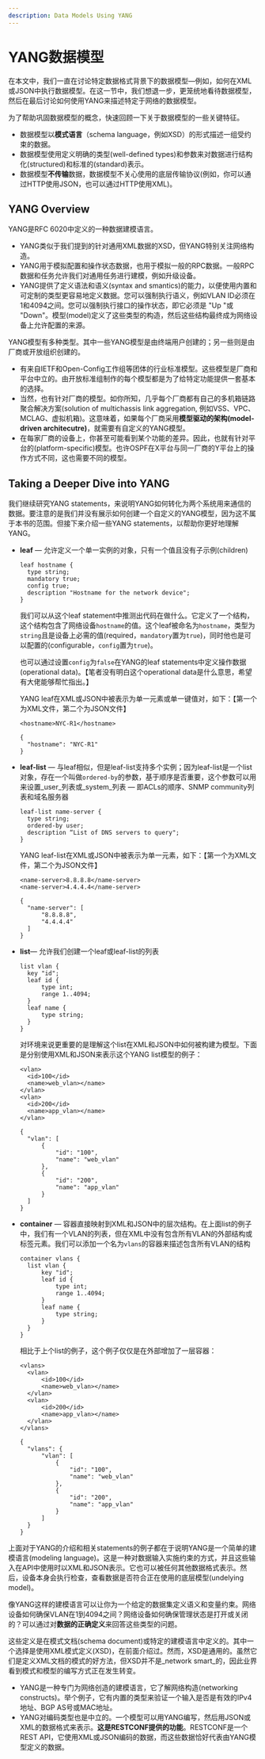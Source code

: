 ```yaml
---
description: Data Models Using YANG
---
```


# YANG数据模型

在本文中，我们一直在讨论特定数据格式背景下的数据模型—例如，如何在XML或JSON中执行数据模型。在这一节中，我们想退一步，更笼统地看待数据模型，然后在最后讨论如何使用YANG来描述特定于网络的数据模型。

为了帮助巩固数据模型的概念，快速回顾一下关于数据模型的一些关键特征。

* 数据模型以**模式语言**（schema language，例如XSD）的形式描述一组受约束的数据。
* 数据模型使用定义明确的类型\(well-defined types\)和参数来对数据进行结构化\(structured\)和标准的\(standard\)表示。
* 数据模型**不传输**数据，数据模型不关心使用的底层传输协议\(例如，你可以通过HTTP使用JSON，也可以通过HTTP使用XML\)。

## YANG Overview

YANG是RFC 6020中定义的一种数据建模语言。

* YANG类似于我们提到的针对通用XML数据的XSD，但YANG特别关注网络构造。
* YANG用于模拟配置和操作状态数据，也用于模拟一般的RPC数据。一般RPC数据和任务允许我们对通用任务进行建模，例如升级设备。
* YANG提供了定义语法和语义\(syntax and smantics\)的能力，以便使用内置和可定制的类型更容易地定义数据。您可以强制执行语义，例如VLAN ID必须在1和4094之间。您可以强制执行接口的操作状态，即它必须是 "Up "或 "Down"。模型\(model\)定义了这些类型的构造，然后这些结构最终成为网络设备上允许配置的来源。

YANG模型有多种类型。其中一些YANG模型是由终端用户创建的；另一些则是由厂商或开放组织创建的。

* 有来自IETF和Open-Config工作组等团体的行业标准模型。这些模型是厂商和平台中立的。由开放标准组制作的每个模型都是为了给特定功能提供一套基本的选择。
* 当然，也有针对厂商的模型。如你所知，几乎每个厂商都有自己的多机箱链路聚合解决方案\(solution of multichassis link aggregation, 例如VSS、VPC、MCLAG、虚拟机箱\)。这意味着，如果每个厂商采用**模型驱动的架构\(model-driven architecutre\)**，就需要有自定义的YANG模型。
* 在每家厂商的设备上，你甚至可能看到某个功能的差异。因此，也就有针对平台的\(platform-specific\)模型。也许OSPF在X平台与同一厂商的Y平台上的操作方式不同，这也需要不同的模型。

## Taking a Deeper Dive into YANG

我们继续研究YANG statements，来说明YANG如何转化为两个系统用来通信的数据。要注意的是我们并没有展示如何创建一个自定义的YANG模型，因为这不属于本书的范围。但接下来介绍一些YANG statements，以帮助你更好地理解YANG。

* **leaf** — 允许定义一个单一实例的对象，只有一个值且没有子示例\(children\)

  ```text
  leaf hostname {
  	type string;
  	mandatory true;
  	config true;
  	description "Hostname for the network device";
  }
  ```

  我们可以从这个leaf statement中推测出代码在做什么。它定义了一个结构，这个结构包含了网络设备`hostname`的值。这个leaf被命名为`hostname`，类型为`string`且是设备上必需的值\(required，`mandatory`置为`true`\)，同时他也是可以配置的\(configurable，`config`置为`true`\)。

  也可以通过设置`config`为`false`在YANG的leaf statements中定义操作数据\(operational data\)。【笔者没有明白这个operational data是什么意思，希望有大佬能够帮忙指出。】

  YANG leaf在XML或JSON中被表示为单一元素或单一键值对，如下：【第一个为XML文件，第二个为JSON文件】

  ```text
  <hostname>NYC-R1</hostname>
  ```

  ```text
  {
  	"hostname": "NYC-R1"
  }
  ```

* **leaf-list** — 与leaf相似，但是leaf-list支持多个实例；因为leaf-list是一个list对象，存在一个叫做`ordered-by`的参数，基于顺序是否重要，这个参数可以用来设置_user_列表或_system_列表 — 即ACLs的顺序、SNMP community列表和域名服务器

  ```text
  leaf-list name-server {
  	type string;
  	ordered-by user;
  	description “List of DNS servers to query";
  }
  ```

  YANG leaf-list在XML或JSON中被表示为单一元素，如下：【第一个为XML文件，第二个为JSON文件】

  ```text
  <name-server>8.8.8.8</name-server>
  <name-server>4.4.4.4</name-server>
  ```

  ```text
  {
  	"name-server": [
  		"8.8.8.8",
  		"4.4.4.4"
  	]
  }
  ```

* **list**— 允许我们创建一个leaf或leaf-list的列表

  ```text
  list vlan {
  	key "id";
  	leaf id {
  		type int;
  		range 1..4094;
  	}
  	leaf name {
  		type string;
  	}
  }
  ```

  对环境来说更重要的是理解这个list在XML和JSON中如何被构建为模型。下面是分别使用XML和JSON来表示这个YANG list模型的例子：

  ```text
  <vlan>
  	<id>100</id>
  	<name>web_vlan></name>
  </vlan>
  <vlan>
  	<id>200</id>
  	<name>app_vlan></name>
  </vlan>
  ```

  ```text
  {
  	"vlan": [
  		{
  			"id": "100",
  			"name": "web_vlan"
  		},
  		{
  			"id": "200",
  			"name": "app_vlan"
  		}
  	]
  }
  ```

* **container** — 容器直接映射到XML和JSON中的层次结构。在上面list的例子中，我们有一个VLAN的列表，但在XML中没有包含所有VLAN的外部结构或标签元素。我们可以添加一个名为`vlans`的容器来描述包含所有VLAN的结构

  ```text
  container vlans {
  	list vlan {
  		key "id";
  		leaf id {
  			type int;
  			range 1..4094;
  		}
  		leaf name {
  			type string;
  		}
  	}
  }
  ```

  相比于上个list的例子，这个例子仅仅是在外部增加了一层容器：

  ```text
  <vlans>
  	<vlan>
  		<id>100</id>
  		<name>web_vlan></name>
  	</vlan>
  	<vlan>
  		<id>200</id>
  		<name>app_vlan></name>
  	</vlan>
  </vlans>
  ```

  ```text
  {
  	"vlans": {
  		"vlan": [
  			{
  				"id": "100",
  				"name": "web_vlan"
  			},
  			{
  				"id": "200",
  				"name": "app_vlan"
  			}
  		]
  	}
  }
  ```

上面对于YANG的介绍和相关statements的例子都在于说明YANG是一个简单的建模语言\(modeling language\)。这是一种对数据输入实施约束的方式，并且这些输入在API中使用时以XML和JSON表示。它也可以被任何其他数据格式表示。然后，设备本身会执行检查，查看数据是否符合正在使用的底层模型\(undelying model\)。

像YANG这样的建模语言可以让你为一个给定的数据集定义语义和变量约束。网络设备如何确保VLAN在1到4094之间？网络设备如何确保管理状态是打开或关闭的？可以通过对**数据的正确定义**来回答这些类型的问题。

这些定义是在模式文档\(schema document\)或特定的建模语言中定义的。其中一个选择是使用XML模式定义\(XSD\)，在前面介绍过。然而，XSD是通用的。虽然它们是定义XML文档的模式的好方法，但XSD并不是_network smart_的，因此业界看到模式和模型的编写方式正在发生转变。

* YANG是一种专门为网络创造的建模语言，它了解网络构造\(networking constructs\)。举个例子，它有内置的类型来验证一个输入是否是有效的IPv4地址、BGP AS号或MAC地址。
* YANG对编码类型也是中立的。一个模型可以用YANG编写，然后用JSON或XML的数据格式来表示。**这是RESTCONF提供的功能**。RESTCONF是一个REST API，它使用XML或JSON编码的数据，而这些数据恰好代表由YANG模型定义的数据。

